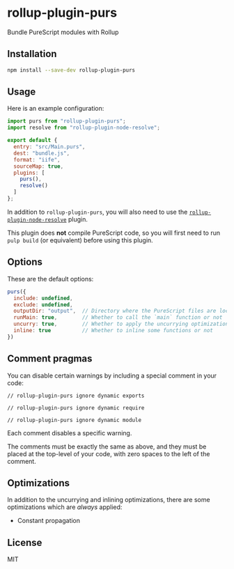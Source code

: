 # rollup-plugin-purs

Bundle PureScript modules with Rollup


## Installation

```bash
npm install --save-dev rollup-plugin-purs
```


## Usage

Here is an example configuration:

```js
import purs from "rollup-plugin-purs";
import resolve from "rollup-plugin-node-resolve";

export default {
  entry: "src/Main.purs",
  dest: "bundle.js",
  format: "iife",
  sourceMap: true,
  plugins: [
    purs(),
    resolve()
  ]
};
```

In addition to `rollup-plugin-purs`, you will also need to use the [`rollup-plugin-node-resolve`](https://github.com/rollup/rollup-plugin-node-resolve) plugin.

This plugin does **not** compile PureScript code, so you will first need to run `pulp build` (or equivalent) before using this plugin.


## Options

These are the default options:

```js
purs({
  include: undefined,
  exclude: undefined,
  outputDir: "output",  // Directory where the PureScript files are located
  runMain: true,        // Whether to call the `main` function or not
  uncurry: true,        // Whether to apply the uncurrying optimization or not
  inline: true          // Whether to inline some functions or not
})
```


## Comment pragmas

You can disable certain warnings by including a special comment in your code:

```
// rollup-plugin-purs ignore dynamic exports
```

```
// rollup-plugin-purs ignore dynamic require
```

```
// rollup-plugin-purs ignore dynamic module
```

Each comment disables a specific warning.

The comments must be exactly the same as above, and they must be placed at the top-level of your code, with zero spaces to the left of the comment.


## Optimizations

In addition to the uncurrying and inlining optimizations, there are some optimizations which are *always* applied:

* Constant propagation


## License

MIT
